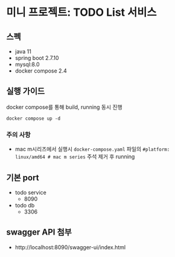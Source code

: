 # 미니 프로젝트: TODO List 서비스

## 스펙
- java 11
- spring boot 2.7.10
- mysql:8.0
- docker compose 2.4


## 실행 가이드
docker compose를 통해 build, running 동시 진행
```shell
docker compose up -d
```

### 주의 사항
- mac m시리즈에서 실행시 `docker-compose.yaml` 파일의 `#platform: linux/amd64 # mac m series` 주석 제거 후 running

## 기본 port
- todo service
  - 8090
- todo db
  - 3306

## swagger API 첨부
- http://localhost:8090/swagger-ui/index.html

